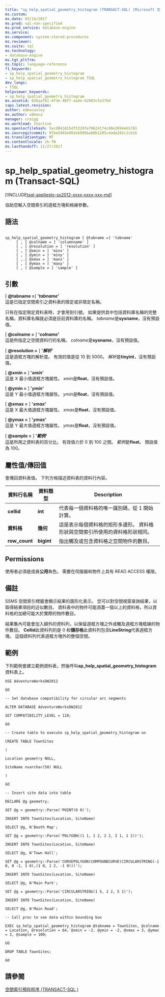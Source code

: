 ```yaml
---
title: "sp_help_spatial_geometry_histogram (TRANSACT-SQL) |Microsoft 文件"
ms.custom: 
ms.date: 03/14/2017
ms.prod: sql-non-specified
ms.prod_service: database-engine
ms.service: 
ms.component: system-stored-procedures
ms.reviewer: 
ms.suite: sql
ms.technology:
- database-engine
ms.tgt_pltfrm: 
ms.topic: language-reference
f1_keywords:
- sp_help_spatial_geometry_histogram
- sp_help_spatial_geometry_histogram_TSQL
dev_langs:
- TSQL
helpviewer_keywords:
- sp_help_spatial_geometry_histogram
ms.assetid: 036aaf61-df3e-40f7-aa4e-62983c5a37bd
caps.latest.revision: 
author: edmacauley
ms.author: edmaca
manager: craigg
ms.workload: Inactive
ms.openlocfilehash: 5acd841815df5329fe79624174c00e2694e65781
ms.sourcegitcommit: 9fbe5403e902eb996bab0b1285cdade281c1cb16
ms.translationtype: MT
ms.contentlocale: zh-TW
ms.lasthandoff: 11/27/2017
---
```

# <a name="sphelpspatialgeometryhistogram-transact-sql"></a>sp_help_spatial_geometry_histogram (Transact-SQL)
[!INCLUDE[tsql-appliesto-ss2012-xxxx-xxxx-xxx-md](../../includes/tsql-appliesto-ss2012-xxxx-xxxx-xxx-md.md)]

  協助您輸入空間索引的週框方塊和格線參數。  
  
## <a name="syntax"></a>語法  
  
```  
  
sp_help_spatial_geometry_histogram [ @tabname =] 'tabname'   
     [ , [ @colname = ] 'columnname' ]   
     [ , [ @resolution = ] 'resolution' ]  
     [ , [ @xmin = ] 'minx' ]   
     [ , [ @ymin = ] 'miny' ]   
     [ ,.[ @xmax = ] 'maxx' ]  
     [ , [ @ymax = ] 'maxy' ]  
     [ , [ @sample = ] 'sample' ]  
```  
  
## <a name="arguments"></a>引數  
 [  **@tabname =**] **'***tabname***'**  
 這是已指定空間索引之資料表的限定或非限定名稱。  
  
 只有在指定限定資料表時，才會用到引號。 如果提供其中包括資料庫名稱的完整名稱，資料庫名稱就必須是目前資料庫的名稱。 *tabname*是**sysname**，沒有預設值。  
  
 [  **@colname =** ] **'***colname***'**  
 這是所指定之空間資料行的名稱。 *colname*是**sysname**，沒有預設值。  
  
 [  **@resolution =** ] **'***解析***'**  
 這是週框方塊的解析度。 有效的值是從 10 到 5000。 *解析*是**tinyint**，沒有預設值。  
  
 [  **@xmin =** ] **'***xmin***'**  
 這是 X 最小值週框方塊屬性。 *xmin*是**float**，沒有預設值。  
  
 [  **@ymin =** ] **'***ymin***'**  
 這是 Y 最小值週框方塊屬性。 *ymin*是**float**，沒有預設值。  
  
 [  **@xmax =** ] **'***xmax***'**  
 這是 X 最大值週框方塊屬性。 *xmax*是**float**，沒有預設值。  
  
 [  **@ymax =** ] **'***ymax***'**  
 這是 Y 最大值週框方塊屬性。 *ymax*是**float**，沒有預設值。  
  
 [  **@sample =** ] **'***範例***'**  
 這是所用之資料表的百分比。 有效值介於 0 到 100 之間。 *範例*是**float**。 預設值為 100。  
  
## <a name="property-valuereturn-value"></a>屬性值/傳回值  
 會傳回資料表值。 下列方格描述資料表的資料行內容。  
  
|資料行名稱|資料類型|Description|  
|-----------------|---------------|-----------------|  
|**cellid**|**int**|代表每一個資料格的唯一識別碼，從 1 開始計算。|  
|**資料格**|**幾何**|這是表示每個資料格的矩形多邊形。 資料格形狀與空間索引所使用的資料格形狀相同。|  
|**row_count**|**bigint**|指出觸及或包含資料格之空間物件的數目。|  
  
## <a name="permissions"></a>Permissions  
 使用者必須是成員**公用**角色。 需要在伺服器和物件上具有 READ ACCESS 權限。  
  
## <a name="remarks"></a>備註  
 SSMS 空間索引標籤會顯示結果的圖形化表示。 您可以對空間視窗查詢結果，以取得結果項目的近似數目。 資料表中的物件可能涵蓋一個以上的資料格，所以資料格的加總可能大於實際的物件數目。  
  
 結果集內可能會加入額外的資料列，以保留週框方塊之外或觸及週框方塊框線的物件數目。 **Cellid**此資料列的是 0 和**儲存格**此資料列包含**LineString**代表週框方塊。 這個資料列代表週框方塊外的整個空間。  
  
## <a name="examples"></a>範例  
 下列範例會建立範例資料表，然後呼叫**sp_help_spatial_geometry_histogram**資料表上。  
  
 `USE AdventureWorksDW2012`  
  
 `GO`  
  
 `-- Set database compatibility for circular arc segments`  
  
 `ALTER DATABASE AdventureWorksDW2012`  
  
 `SET COMPATIBILITY_LEVEL = 110;`  
  
 `GO`  
  
 `-- Create table to execute sp_help_spatial_geometry_histogram on`  
  
 `CREATE TABLE TownSites`  
  
 `(`  
  
 `Location geometry NULL,`  
  
 `SiteName nvarchar(50) NULL`  
  
 `)`  
  
 `GO`  
  
 `-- Insert site data into table`  
  
 `DECLARE @g geometry;`  
  
 `SET @g = geometry::Parse('POINT(0 0)');`  
  
 `INSERT INTO TownSites(Location, SiteName)`  
  
 `SELECT @g, N'Booth Map';`  
  
 `SET @g = geometry::Parse('POLYGON((1 1, 1 2, 2 2, 2 1, 1 1))');`  
  
 `INSERT INTO TownSites(Location, SiteName)`  
  
 `SELECT @g, N'Town Hall';`  
  
 `SET @g = geometry::Parse('CURVEPOLYGON(COMPOUNDCURVE(CIRCULARSTRING(-1 0, 0 -1, 1 0),(1 0, 1 2, -1 0)))');`  
  
 `INSERT INTO TownSites(Location, SiteName)`  
  
 `SELECT @g, N'Main Park';`  
  
 `SET @g = geometry::Parse('CIRCULARSTRING(1 5, 2 2, 5 1)');`  
  
 `INSERT INTO TownSites(Location, SiteName)`  
  
 `SELECT @g, N'Main Road';`  
  
 `-- Call proc to see data within bounding box`  
  
 `EXEC sp_help_spatial_geometry_histogram @tabname = TownSites, @colname = Location, @resolution = 64, @xmin = -2, @ymin = -2, @xmax = 3, @ymax = 3, @sample = 100;`  
  
 `GO`  
  
 `DROP TABLE TownSites;`  
  
 `GO`  
  
## <a name="see-also"></a>請參閱  
 [空間索引預存程序 &#40;TRANSACT-SQL &#41;](http://msdn.microsoft.com/library/1be0f34e-3d5a-4a1f-9299-bd482362ec7a)  
  
  
